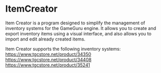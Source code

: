 # ItemCreator
Item Creator is a program designed to simplify the management of inventory systems for the GameGuru engine. It allows you to create and export inventory items using a visual interface, and also allows you to import and edit already created items.

Item Creator supports the following inventory systems:  
https://www.tgcstore.net/product/34350    
https://www.tgcstore.net/product/34408  
https://www.tgcstore.net/product/35241  
